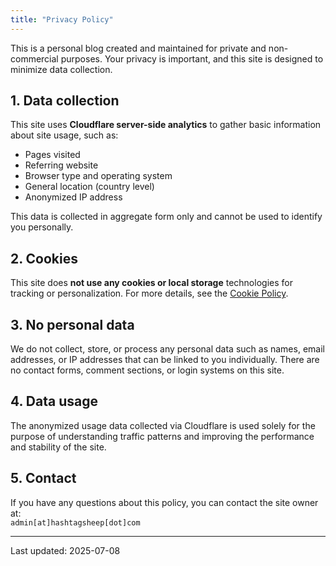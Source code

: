 ```yaml
---
title: "Privacy Policy"
---
```


This is a personal blog created and maintained for private and non-commercial purposes. Your privacy is important, and this site is designed to minimize data collection.

## 1. Data collection

This site uses **Cloudflare server-side analytics** to gather basic information about site usage, such as:

- Pages visited  
- Referring website  
- Browser type and operating system  
- General location (country level)  
- Anonymized IP address  

This data is collected in aggregate form only and cannot be used to identify you personally.

## 2. Cookies

This site does **not use any cookies or local storage** technologies for tracking or personalization.
For more details, see the [Cookie Policy](/cookie-policy).

## 3. No personal data

We do not collect, store, or process any personal data such as names, email addresses, or IP addresses that can be linked to you individually. There are no contact forms, comment sections, or login systems on this site.

## 4. Data usage

The anonymized usage data collected via Cloudflare is used solely for the purpose of understanding traffic patterns and improving the performance and stability of the site.

## 5. Contact

If you have any questions about this policy, you can contact the site owner at:  
`admin[at]hashtagsheep[dot]com`

---
Last updated: 2025-07-08
